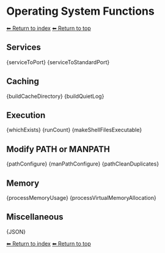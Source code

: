 # Operating System Functions

[⬅ Return to index](index.md)
[⬅ Return to top](../index.md)

## Services

{serviceToPort}
{serviceToStandardPort}

## Caching

{buildCacheDirectory}
{buildQuietLog}

## Execution

{whichExists}
{runCount}
{makeShellFilesExecutable}

## Modify PATH or MANPATH

{pathConfigure}
{manPathConfigure}
{pathCleanDuplicates}

## Memory

{processMemoryUsage}
{processVirtualMemoryAllocation}

## Miscellaneous

{JSON}


[⬅ Return to index](index.md)
[⬅ Return to top](../index.md)
